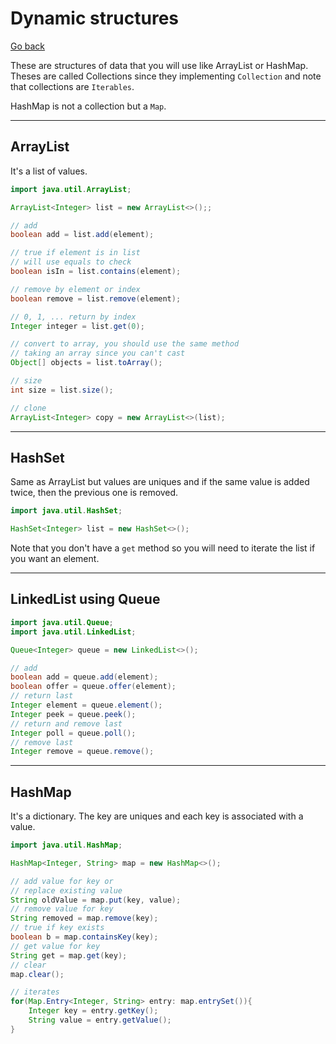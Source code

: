 # Dynamic structures

[Go back](..)

These are structures of data that you will use like
ArrayList or HashMap. Theses are called Collections
since they implementing ``Collection`` and note
that collections are ``Iterables``.

HashMap is not a collection but a ``Map``.

<hr class="sr">

## ArrayList

It's a list of values.

```java
import java.util.ArrayList;

ArrayList<Integer> list = new ArrayList<>();;

// add
boolean add = list.add(element);

// true if element is in list
// will use equals to check
boolean isIn = list.contains(element);

// remove by element or index
boolean remove = list.remove(element);

// 0, 1, ... return by index
Integer integer = list.get(0);

// convert to array, you should use the same method
// taking an array since you can't cast
Object[] objects = list.toArray();

// size
int size = list.size();

// clone
ArrayList<Integer> copy = new ArrayList<>(list);
```

<hr class="sl">

## HashSet

Same as ArrayList but values are uniques and if the same
value is added twice, then the previous one is removed.

```java
import java.util.HashSet;

HashSet<Integer> list = new HashSet<>();
```

Note that you don't have a ``get`` method
so you will need to iterate the list if you want an
element.

<hr class="sr">

## LinkedList using Queue

```java
import java.util.Queue;
import java.util.LinkedList;

Queue<Integer> queue = new LinkedList<>();

// add
boolean add = queue.add(element);
boolean offer = queue.offer(element);
// return last
Integer element = queue.element();
Integer peek = queue.peek();
// return and remove last
Integer poll = queue.poll();
// remove last
Integer remove = queue.remove();
```

<hr class="sl">

## HashMap

It's a dictionary. The key are uniques and each
key is associated with a value.

```java
import java.util.HashMap;

HashMap<Integer, String> map = new HashMap<>();

// add value for key or
// replace existing value
String oldValue = map.put(key, value);
// remove value for key
String removed = map.remove(key);
// true if key exists
boolean b = map.containsKey(key);
// get value for key
String get = map.get(key);
// clear
map.clear();

// iterates
for(Map.Entry<Integer, String> entry: map.entrySet()){
    Integer key = entry.getKey();
    String value = entry.getValue();
}
```